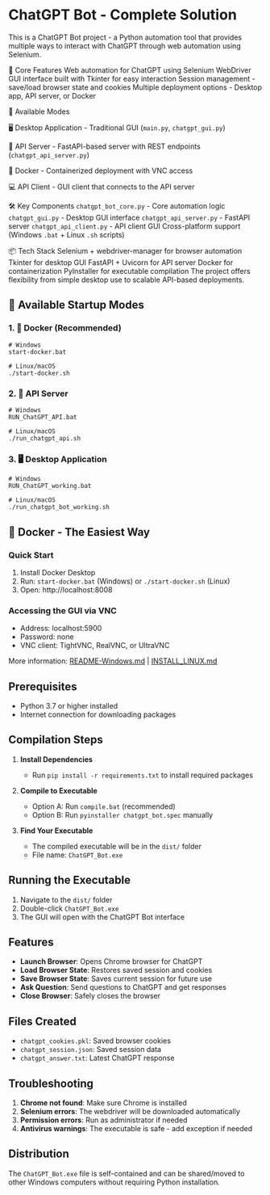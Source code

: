 # ChatGPT Bot - Complete Solution
This is a ChatGPT Bot project - a Python automation tool that provides multiple ways to interact with ChatGPT through web automation using Selenium.

🎯 Core Features
Web automation for ChatGPT using Selenium WebDriver
GUI interface built with Tkinter for easy interaction
Session management - save/load browser state and cookies
Multiple deployment options - Desktop app, API server, or Docker

🚀 Available Modes

🖥️ Desktop Application - Traditional GUI (`main.py`, `chatgpt_gui.py`)

📱 API Server - FastAPI-based server with REST endpoints (`chatgpt_api_server.py`)

🐳 Docker - Containerized deployment with VNC access

💻 API Client - GUI client that connects to the API server

🛠️ Key Components
`chatgpt_bot_core.py` - Core automation logic
`chatgpt_gui.py` - Desktop GUI interface
`chatgpt_api_server.py` - FastAPI server
`chatgpt_api_client.py` - API client GUI
Cross-platform support (Windows `.bat` + Linux `.sh` scripts)

📦 Tech Stack
Selenium + webdriver-manager for browser automation
Tkinter for desktop GUI
FastAPI + Uvicorn for API server
Docker for containerization
PyInstaller for executable compilation
The project offers flexibility from simple desktop use to scalable API-based deployments.

## 🚀 Available Startup Modes

### 1. 🐳 Docker (Recommended)
```batch
# Windows
start-docker.bat

# Linux/macOS
./start-docker.sh
```

### 2. 📱 API Server
```batch
# Windows
RUN_ChatGPT_API.bat

# Linux/macOS
./run_chatgpt_api.sh
```

### 3. 🖥️ Desktop Application
```batch
# Windows
RUN_ChatGPT_working.bat

# Linux/macOS
./run_chatgpt_bot_working.sh
```

## 🐳 Docker - The Easiest Way

### Quick Start
1. Install Docker Desktop
2. Run: `start-docker.bat` (Windows) or `./start-docker.sh` (Linux)
3. Open: http://localhost:8008

### Accessing the GUI via VNC
- Address: localhost:5900
- Password: none
- VNC client: TightVNC, RealVNC, or UltraVNC

More information: [README-Windows.md](README-Windows.md) | [INSTALL_LINUX.md](INSTALL_LINUX.md)


## Prerequisites
- Python 3.7 or higher installed
- Internet connection for downloading packages

## Compilation Steps

1. **Install Dependencies**
   - Run `pip install -r requirements.txt` to install required packages

2. **Compile to Executable**
   - Option A: Run `compile.bat` (recommended)
   - Option B: Run `pyinstaller chatgpt_bot.spec` manually

3. **Find Your Executable**
   - The compiled executable will be in the `dist/` folder
   - File name: `ChatGPT_Bot.exe`

## Running the Executable

1. Navigate to the `dist/` folder
2. Double-click `ChatGPT_Bot.exe`
3. The GUI will open with the ChatGPT Bot interface

## Features

- **Launch Browser**: Opens Chrome browser for ChatGPT
- **Load Browser State**: Restores saved session and cookies
- **Save Browser State**: Saves current session for future use
- **Ask Question**: Send questions to ChatGPT and get responses
- **Close Browser**: Safely closes the browser

## Files Created

- `chatgpt_cookies.pkl`: Saved browser cookies
- `chatgpt_session.json`: Saved session data
- `chatgpt_answer.txt`: Latest ChatGPT response

## Troubleshooting

1. **Chrome not found**: Make sure Chrome is installed
2. **Selenium errors**: The webdriver will be downloaded automatically
3. **Permission errors**: Run as administrator if needed
4. **Antivirus warnings**: The executable is safe - add exception if needed

## Distribution

The `ChatGPT_Bot.exe` file is self-contained and can be shared/moved to other Windows computers without requiring Python installation.
